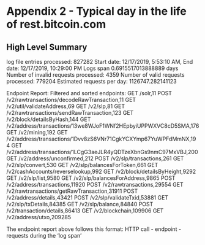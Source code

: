 # Appendix 2 - Typical day in the life of rest.bitcoin.com

## High Level Summary
log file entries processed: 827282
Start date: 12/17/2019, 5:53:10 AM, End date: 12/17/2019, 10:29:00 PM
Logs span 0.6915517013888889 days
Number of invalid requests processed: 4359
Number of valid requests processed: 779204
Estimated requests per day: 1126747.282141123

Endpoint Report:
Filtered and sorted endpoints:
GET /solr,11
POST /v2/rawtransactions/decodeRawTransaction,11
GET /v2/util/validateAddress,69
GET /v2/slp,81
GET /v2/rawtransactions/sendRawTransaction,123
GET /v2/block/detailsByHash,144
GET /v2/address/transactions/13we8WJoF1WNf2HEpbyiUPPWXVC8cD5SMA,176
GET /v2/mining,192
GET /v2/address/transactions/1Dvv8zS6VNr71CgkYCXYmp67YuWPFdMmNX,194
GET /v2/address/transactions/1LCgG3aeJLR4yQDTzeXbnGs9nmC97MxVBJ,200
GET /v2/address/unconfirmed,212
POST /v2/slp/transactions,261
GET /v2/slp/convert,530
GET /v2/slp/balancesForToken,661
GET /v2/cashAccounts/reverselookup,992
GET /v2/block/detailsByHeight,9292
GET /v2/slp/list,9580
GET /v2/slp/balancesForAddress,9865
POST /v2/address/transactions,11920
POST /v2/rawtransactions,29554
GET /v2/rawtransactions/getRawTransaction,31911
POST /v2/address/details,43421
POST /v2/slp/validateTxid,53881
GET /v2/slp/txDetails,84385
GET /v2/slp/balance,84840
POST /v2/transaction/details,86413
GET /v2/blockchain,109906
GET /v2/address/utxo,209285

The endpoint report above follows this format:
HTTP call - endpoint - requests during the ‘log span’

